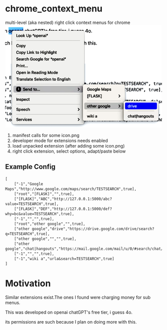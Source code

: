 # chrome_context_menu
multi-level (aka nested) right click context menus for chrome 
![image info](screenshots/menu_example.png)

1. manifest calls for some icon.png
1. developer mode for extensions needs enabled
1. load unpacked extension (after adding some icon.png)
1. right click extension, select options, adapt/paste below
## Example Config
```
[
    ["-1","Google Maps","http://www.google.com/maps/search/TESTSEARCH",true],
    ["root","[FLASK]","",true],
    ["[FLASK]","ABC","http://127.0.0.1:5000/abc?value=TESTSEARCH",true],
    ["[FLASK]","DEF","http://127.0.0.1:5000/def?why=bc&value=TESTSEARCH",true],
    ["-1","","",true],
    ["root","other google","",true],
    ["other google","drive","https://drive.google.com/drive/search?q=TESTSEARCH",true],
    ["other google","","",true],
    ["other google","chat|hangouts","https://mail.google.com/mail/u/0/#search/chat/TESTSEARCH/cmembership=1",true],
    ["-1","","",true],
    ["-1","wiki a","urla&search=TESTSEARCH",true]
]
```

# Motivation
Similar extensions exist.The ones I found were charging money for sub menus.

This was developed on openai chatGPT's free tier, i guess 4o.

its permissions are such because I plan on doing more with this.